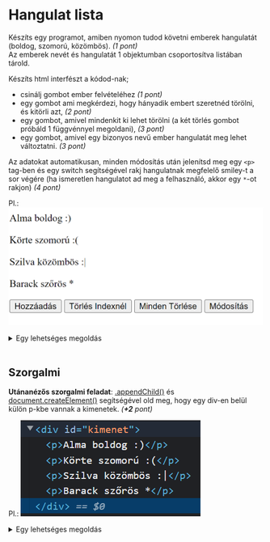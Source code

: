 # Hangulat lista

Készíts egy programot, amiben nyomon tudod követni emberek hangulatát (boldog, szomorú, közömbös). _(1 pont)_ <br>
Az emberek nevét és hangulatát 1 objektumban csoportosítva listában tárold.

Készíts html interfészt a kódod-nak;

- csinálj gombot ember felvételéhez _(1 pont)_
- egy gombot ami megkérdezi, hogy hányadik embert szeretnéd törölni, és kitörli azt, _(2 pont)_
- egy gombot, amivel mindenkit ki lehet törölni (a két törlés gombot próbáld 1 függvénnyel megoldani), _(3 pont)_
- egy gombot, amivel egy bizonyos nevű ember hangulatát meg lehet változtatni. _(3 pont)_

Az adatokat automatikusan, minden módosítás után jelenítsd meg egy `<p>` tag-ben és egy switch segítségével rakj hangulatnak megfelelő smiley-t a sor végére (ha ismeretlen hangulatot ad meg a felhasználó, akkor egy `*`-ot rakjon) _(4 pont)_

Pl.:
![példa](./assets/feladat_pelda.png)

<details>
<summary>Egy lehetséges megoldás</summary>

Html:

```html
<body>
    <p id="kimenet"></p>
    <input type="button" value="Hozzáadás" onclick="emberFelvetele()">
    <input type="button" value="Törlés Indexnél" onclick="emberTorlese('index')">
    <input type="button" value="Minden Törlése" onclick="emberTorlese('mind')">
    <input type="button" value="Módosítás" onclick="modosit()">
</body>
```

Js: 

```js
let emberek = [];

function emberFelvetele() {
    emberek.push({
        nev: prompt("Kérem a nevét"),
        hangulat: prompt("Kérem a hangulatát"),
    });
    kiir();
}

function emberTorlese(kit) {
    if (kit == 'mind') {
        emberek = [];
    } else {
        const index = parseInt(prompt(`Hanyadikat távolítsam el? (0-tól ${emberek.length - 1}-ig)`));
        emberek.splice(index, 1);
    }
    kiir();
}

function modosit() {
    const nev = prompt("Kit módosítsak?");
    for (const element of emberek) {
        if (element.nev == nev) {
            const ujhangulat = prompt("Kérem a hangulatát");
            element.hangulat = ujhangulat;
            break;
        }
    }
    kiir();
    /* 
    Vagy for i looppal
    for (let index = 0; index < emberek.length; index++) {
        if (emberek[index].nev == nev) {
            const ujhangulat = prompt("Kérem a hangulatát");
            emberek[index].hangulat = ujhangulat;
            break;
        }
    }
    */
}

function kiir() {
    let kimenet = "";
    for (const element of emberek) {
        kimenet += `${element.nev} ${element.hangulat} `;
        switch (element.hangulat) {
            case "boldog":
                kimenet += ":)";
                break;
            case "szomorú":
                kimenet += ":(";
                break;
            case "közömbös":
                kimenet += ":|";
                break;
            default:
                kimenet += "*";
                break;
        }
        kimenet += "<br>";
    }
    document.getElementById("kimenet").innerHTML = kimenet;
}
```

</details>
<br>


## Szorgalmi

**Utánanézős szorgalmi feladat**: [.appendChild()](https://www.w3schools.com/jsref/met_node_appendchild.asp) és [document.createElement()](https://www.w3schools.com/jsref/met_document_createelement.asp) segítségével old meg, hogy egy div-en belül külön p-kbe vannak a kimenetek. _(**+2** pont)_

Pl.:
![példa](./assets/feladat_div.png)

<details>
<summary>Egy lehetséges megoldás</summary>

Html-ben a kimetet átírjuk div-re:
```html
<body>
    <div id="kimenet"></div>
    ...
</body>
```

És egy kicsit átalakítjuk a kiir függvényt:
```js
function kiir() {
    document.getElementById("kimenet").innerHTML = ''; // üresre állítja a kimenetet
    for (const element of emberek) {
        let kimenet = "";
        kimenet += `${element.nev} ${element.hangulat} `;
        switch (element.hangulat) {
            case "boldog":
                kimenet += ":)";
                break;
            case "szomorú":
                kimenet += ":(";
                break;
            case "közömbös":
                kimenet += ":|";
                break;
            default:
                kimenet += "*";
                break;
        }
        const pElement = document.createElement("p"); // Virtuális p létrehozása
        pElement.innerText = kimenet;
        document.getElementById("kimenet").appendChild(pElement); // Hozzáadjuk az új p-t a kimenethez
    }
}
```

</details>